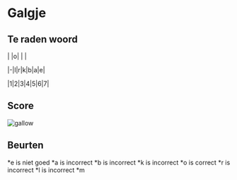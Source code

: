 # Galgje

## Te raden woord

| |o| | |

|-|l|r|k|b|a|e|

|1|2|3|4|5|6|7|

## Score
![gallow](./images/7.png)

## Beurten
*e is niet goed
*a is incorrect
*b is incorrect
*k is incorrect
*o is correct
*r is incorrect
*l is incorrect
*m
